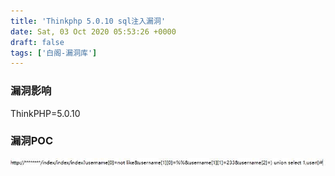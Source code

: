 ```yaml
---
title: 'Thinkphp 5.0.10 sql注入漏洞'
date: Sat, 03 Oct 2020 05:53:26 +0000
draft: false
tags: ['白阁-漏洞库']
---
```


### 漏洞影响

ThinkPHP=5.0.10

### 漏洞POC

[![](Thinkphp%205.0.10%20sql%E6%B3%A8%E5%85%A5%E6%BC%8F%E6%B4%9E/wp_editor_md_16afd3c5fbd670e82af455a8fd906b6c.jpg)](https://www.bylibrary.cn/wp-content/uploads/2020/10/wp_editor_md_16afd3c5fbd670e82af455a8fd906b6c.jpg)